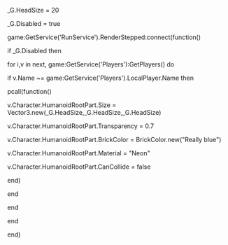 _G.HeadSize = 20

_G.Disabled = true



game:GetService('RunService').RenderStepped:connect(function()

if _G.Disabled then

for i,v in next, game:GetService('Players'):GetPlayers() do

if v.Name ~= game:GetService('Players').LocalPlayer.Name then

pcall(function()

v.Character.HumanoidRootPart.Size = Vector3.new(_G.HeadSize,_G.HeadSize,_G.HeadSize)

v.Character.HumanoidRootPart.Transparency = 0.7

v.Character.HumanoidRootPart.BrickColor = BrickColor.new("Really blue")

v.Character.HumanoidRootPart.Material = "Neon"

v.Character.HumanoidRootPart.CanCollide = false

end)

end

end

end

end)
